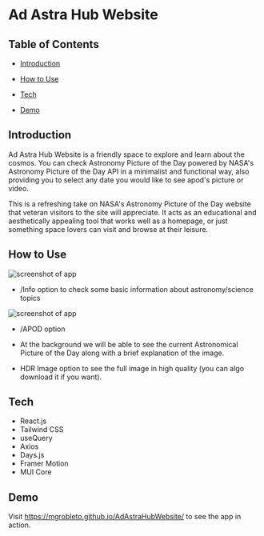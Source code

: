 # Ad Astra Hub Website

## Table of Contents
* [Introduction](#introduction)

* [How to Use](#how-to-use)

* [Tech](#tech)

* [Demo](#demo)


## Introduction

Ad Astra Hub Website is a friendly space to explore and learn about the cosmos. You can check Astronomy Picture of the Day powered by NASA's Astronomy Picture of the Day API in a minimalist and functional way, also providing you to select any date you would like to see apod's picture or video.

This is a refreshing take on NASA's Astronomy Picture of the Day website that veteran visitors to the site will appreciate. It acts as an educational and aesthetically appealing tool that works well as a homepage, or just something space lovers can visit and browse at their leisure.

## How to Use

![screenshot of app](http://i.imgur.com/t4MIrmz.png)

* /Info option to check some basic information about astronomy/science topics

![screenshot of app](http://i.imgur.com/t4MIrmz.png)
* /APOD option

* At the background we will be able to see the current Astronomical Picture of the Day along with a brief explanation of the image.
* HDR Image option to see the full image in high quality (you can algo download it if you want).

## Tech

* React.js
* Tailwind CSS
* useQuery
* Axios
* Days.js
* Framer Motion
* MUI Core

## Demo

Visit https://mgrobleto.github.io/AdAstraHubWebsite/ to see the app in action.